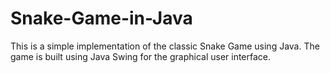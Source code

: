 # Snake-Game-in-Java
This is a simple implementation of the classic Snake Game using Java. The game is built using Java Swing for the graphical user interface.
